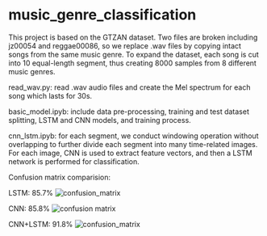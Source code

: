# music_genre_classification
This project is based on the GTZAN dataset. Two files are broken including jz00054 and reggae00086, so we replace .wav files by copying intact songs from the same music genre. To expand the dataset, each song is cut into 10 equal-length segment, thus creating 8000 samples from 8 different music genres.

read_wav.py: read .wav audio files and create the Mel spectrum for each song which lasts for 30s.

basic_model.ipyb: include data pre-processing, training and test dataset splitting, LSTM and CNN models, and training process.

cnn_lstm.ipyb: for each segment, we conduct windowing operation without overlapping to further divide each segment into many time-related images. For each image, CNN is used to extract feature vectors, and then a LSTM network is performed for classification.  

Confusion matrix comparision:

LSTM: 85.7% ![confusion_matrix](https://github.com/JASONZ777/music_genre_classification/assets/94668646/348a7975-8f24-4c9b-9e17-8884604b4957)

CNN: 85.8% ![confusion matrix](https://github.com/JASONZ777/music_genre_classification/assets/94668646/14b548ef-01a4-436e-a681-ace86a1ba88c)

CNN+LSTM: 91.8% ![confusion_matrix](https://github.com/JASONZ777/music_genre_classification/assets/94668646/9cc39713-a43a-4d90-a91a-9c8ce00c46d7)

